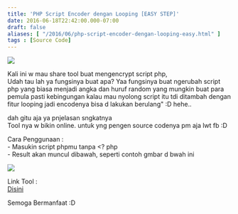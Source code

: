 ```yaml
---
title: 'PHP Script Encoder dengan Looping [EASY STEP]'
date: 2016-06-18T22:42:00.000-07:00
draft: false
aliases: [ "/2016/06/php-script-encoder-dengan-looping-easy.html" ]
tags : [Source Code]
---
```


[![](https://1.bp.blogspot.com/-n_I0Lt6ptAY/V2Yuhr7hN1I/AAAAAAAAA2k/OiDb4SvL8P8eF03gFoPdF3wRVbm4HYxjQCLcB/s400/Screenshot_20.png)](https://1.bp.blogspot.com/-n_I0Lt6ptAY/V2Yuhr7hN1I/AAAAAAAAA2k/OiDb4SvL8P8eF03gFoPdF3wRVbm4HYxjQCLcB/s1600/Screenshot_20.png)

  
Kali ini w mau share tool buat mengencrypt script php,  
Udah tau lah ya fungsinya buat apa? Yaa fungsinya buat ngerubah script php yang biasa menjadi angka dan huruf random yang mungkin buat para pemula pasti kebingungan kalau mau nyolong script itu tdi ditambah dengan fitur looping jadi encodenya bisa d lakukan berulang" :D hehe..  
  
dah gitu aja ya pnjelasan sngkatnya  
Tool nya w bikin online. untuk yng pengen source codenya pm aja lwt fb :D  
  
Cara Penggunaan :  
\- Masukin script phpmu tanpa <? php  
\- Result akan muncul dibawah, seperti contoh gmbar d bwah ini  

[![](https://3.bp.blogspot.com/-k5eKBe0sbko/V2YwI-5cQFI/AAAAAAAAA2w/hMEnC8cf4Gg_y1w2V97rx10iSx2pb_FcQCLcB/s640/Screenshot_21.png)](https://3.bp.blogspot.com/-k5eKBe0sbko/V2YwI-5cQFI/AAAAAAAAA2w/hMEnC8cf4Gg_y1w2V97rx10iSx2pb_FcQCLcB/s1600/Screenshot_21.png)

Link Tool :  
[Disini](http://adf.ly/1bO78M)  
  
Semoga Bermanfaat :D